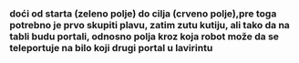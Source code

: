 ### doći od starta (zeleno polje) do cilja (crveno polje),pre toga potrebno je prvo skupiti plavu, zatim zutu kutiju, ali tako da na tabli budu portali, odnosno polja kroz koja robot može da se teleportuje na bilo koji drugi portal u lavirintu

